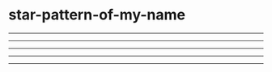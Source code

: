 # star-pattern-of-my-name
****  ****  *   *  *  *  ****   ****
*  *  *  *  **  *  * *   *  *     *
****  ****  * * *  **    ****     *
*     *  *  *  **  * *   *  *  *  *
*     *  *  *   *  *  *  *  *  ****
